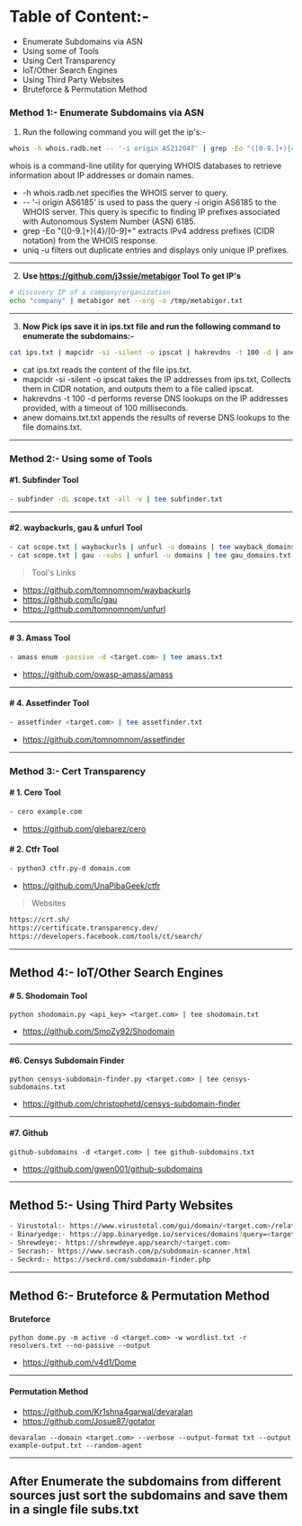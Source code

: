 # Table of Content:-
- Enumerate Subdomains via ASN
- Using some of Tools
- Using Cert Transparency
- IoT/Other Search Engines
- Using Third Party Websites
- Bruteforce & Permutation Method


### Method 1:- Enumerate Subdomains via ASN


1. Run the following command you will get the ip's:-
```bash
whois -h whois.radb.net -- '-i origin AS212047' | grep -Eo "([0-9.]+){4}/[0-9]+" | uniq -u | tee AS212047-ips.txt
```

whois is a command-line utility for querying WHOIS databases to retrieve information about IP addresses or domain names.
- -h whois.radb.net specifies the WHOIS server to query.
- -- '-i origin AS6185' is used to pass the query -i origin AS6185 to the WHOIS server. This query is specific to finding IP prefixes associated with Autonomous System Number (ASN) 6185.
- grep -Eo "([0-9.]+){4}/[0-9]+" extracts IPv4 address prefixes (CIDR notation) from the WHOIS response.
- uniq -u filters out duplicate entries and displays only unique IP prefixes.


-------------------------------------------------------------------------------------------------------------------------------------------------------

2. **Use https://github.com/j3ssie/metabigor Tool To get IP's**
```bash
# discovery IP of a company/organization
echo "company" | metabigor net --org -o /tmp/metabigor.txt
```


-------------------------------------------------------------------------------------------------------------------------------------------------------

3. **Now Pick ips save it in ips.txt file and run the following command to enumerate the subdomains:-**
```bash
cat ips.txt | mapcidr -si -silent -o ipscat | hakrevdns -t 100 -d | anew asn_domains.txt
```
- cat ips.txt reads the content of the file ips.txt.
- mapcidr -si -silent -o ipscat takes the IP addresses from ips.txt, Collects them in CIDR notation, and outputs them to a file called ipscat.
- hakrevdns -t 100 -d performs reverse DNS lookups on the IP addresses provided, with a timeout of 100 milliseconds.
- anew domains.txt.txt appends the results of reverse DNS lookups to the file domains.txt.


-------------------------------------------------------------------------------------------------------------------------------------------------------

### Method 2:- Using some of Tools

#### #1. Subfinder Tool
```bash
- subfinder -dL scope.txt -all -v | tee subfinder.txt
```

-------------------------------------------------------------------------------------------------------------------------------------------------------

#### #2. waybackurls, gau & unfurl Tool

```bash
- cat scope.txt | waybackurls | unfurl -u domains | tee wayback_domains.txt
- cat scope.txt | gau --subs | unfurl -u domains | tee gau_domains.txt
```

> Tool's Links

- https://github.com/tomnomnom/waybackurls
- https://github.com/lc/gau
- https://github.com/tomnomnom/unfurl

-------------------------------------------------------------------------------------------------------------------------------------------------------

#### # 3. Amass Tool

```bash
- amass enum -passive -d <target.com> | tee amass.txt
```

- https://github.com/owasp-amass/amass

-------------------------------------------------------------------------------------------------------------------------------------------------------

#### # 4. Assetfinder Tool

```bash
- assetfinder <target.com> | tee assetfinder.txt 
```

- https://github.com/tomnomnom/assetfinder

-------------------------------------------------------------------------------------------------------------------------------------------------------

### Method 3:- Cert Transparency


#### # 1. Cero Tool

```bash
- cero example.com
```

- https://github.com/glebarez/cero


#### # 2. Ctfr Tool

```bash
- python3 ctfr.py-d domain.com
```

- https://github.com/UnaPibaGeek/ctfr


> Websites
```bash
https://crt.sh/
https://certificate.transparency.dev/
https://developers.facebook.com/tools/ct/search/
```

-------------------------------------------------------------------------------------------------------------------------------------------------------

## Method 4:- IoT/Other Search Engines

#### # 5. Shodomain Tool

```
python shodomain.py <api_key> <target.com> | tee shodomain.txt
```

- https://github.com/SmoZy92/Shodomain

-------------------------------------------------------------------------------------------------------------------------------------------------------

#### #6. Censys Subdomain Finder

```
python censys-subdomain-finder.py <target.com> | tee censys-subdomains.txt
```

- https://github.com/christophetd/censys-subdomain-finder

-------------------------------------------------------------------------------------------------------------------------------------------------------

#### #7. Github

```
github-subdomains -d <target.com> | tee github-subdomains.txt
```

- https://github.com/gwen001/github-subdomains

-------------------------------------------------------------------------------------------------------------------------------------------------------

## Method 5:- Using Third Party Websites

```bash
- Virustotal:- https://www.virustotal.com/gui/domain/<target.com>/relations
- Binaryedge:- https://app.binaryedge.io/services/domains?query=<target.com>&page=1
- Shrewdeye:- https://shrewdeye.app/search/<target.com>
- Secrash:- https://www.secrash.com/p/subdomain-scanner.html
- Seckrd:- https://seckrd.com/subdomain-finder.php
```

-------------------------------------------------------------------------------------------------------------------------------------------------------


## Method 6:- Bruteforce & Permutation Method

#### Bruteforce
```
python dome.py -m active -d <target.com> -w wordlist.txt -r resolvers.txt --no-passive --output
```
- https://github.com/v4d1/Dome
  
-------------------------------------------------------------------------------------------------------------------------------------------------------

#### Permutation Method

- https://github.com/Kr1shna4garwal/devaralan
- https://github.com/Josue87/gotator
```
devaralan --domain <target.com> --verbose --output-format txt --output example-output.txt --random-agent
```
-------------------------------------------------------------------------------------------------------------------------------------------------------



## After Enumerate the subdomains from different sources just sort the subdomains and save them in a single file subs.txt



